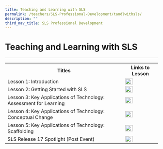 ```yaml
---
title: Teaching and Learning with SLS
permalink: /teachers/SLS-Professional-Development/tandlwithsls/
description: ""
third_nav_title: SLS Professional Development
---
```

<h1>Teaching and Learning with SLS</h1>
<hr>
<table>
  <tbody><tr>
    <th>Titles</th>
    <th>Links to Lesson</th>
  </tr>
  <tr>
    <td>Lesson 1: Introduction</td>
    <td><a href="https://vle.learning.moe.edu.sg/mrv/community-gallery/lesson/view/fab4ec7d-facb-4e96-8888-7f935d4921a0/cover" target="_blank"><img src="/images/Media/2Teacher/T_L_with_SLS_Lesson_1.webp" style="width:50%"></a></td>
  </tr>
  <tr>
    <td>Lesson 2: Getting Started with SLS</td>
    <td><a href="https://vle.learning.moe.edu.sg/mrv/community-gallery/lesson/view/021c91a1-eed8-4bf6-a894-fa54db43e804/cover" target="_blank"><img src="/images/Media/2Teacher/T_L_with_SLS_Lesson_2.png" style="width:50%"></a></td>
  </tr>
  <tr>
    <td>Lesson 3: Key Applications of Technology: Assessment for Learning</td>
    <td><a href="https://vle.learning.moe.edu.sg/mrv/community-gallery/lesson/view/1cc9f1fb-1b50-49da-a7b2-c10412935262/cover" target="_blank"><img src="/images/Media/2Teacher/T_L_with_SLS_Lesson_3.png" style="width:50%"></a></td>
  </tr>
  <tr>
    <td>Lesson 4: Key Applications of Technology: Conceptual Change</td>
    <td><a href="https://vle.learning.moe.edu.sg/mrv/community-gallery/lesson/view/62ef0385-b011-4844-ae44-4a740d886ce9/cover" target="_blank"><img src="/images/Media/2Teacher/T_L_with_SLS_Lesson_4.png" style="width:50%"></a></td>
  </tr>
  <tr>
    <td>Lesson 5: Key Applications of Technology: Scaffolding</td>
    <td><a href="https://vle.learning.moe.edu.sg/mrv/community-gallery/lesson/view/b2cc329e-acf8-4cdf-a594-19b7f992229c/cover" target="_blank"><img src="/images/Media/2Teacher/T_L_with_SLS_Lesson_5.png" style="width:50%"></a></td>
  </tr>
  <tr>
    <td>SLS Release 17 Spotlight (Post Event)</td>
    <td><a href="https://vle.learning.moe.edu.sg/mrv/community-gallery/lesson/view/e0e9f6c4-6731-4685-b0fd-fc3404fadfc9/cover" target="_blank"><img src="/images/Media/2Teacher/Spotlight__Aug_2022_.png" style="width:50%"></a></td>
  </tr>
</tbody></table>
